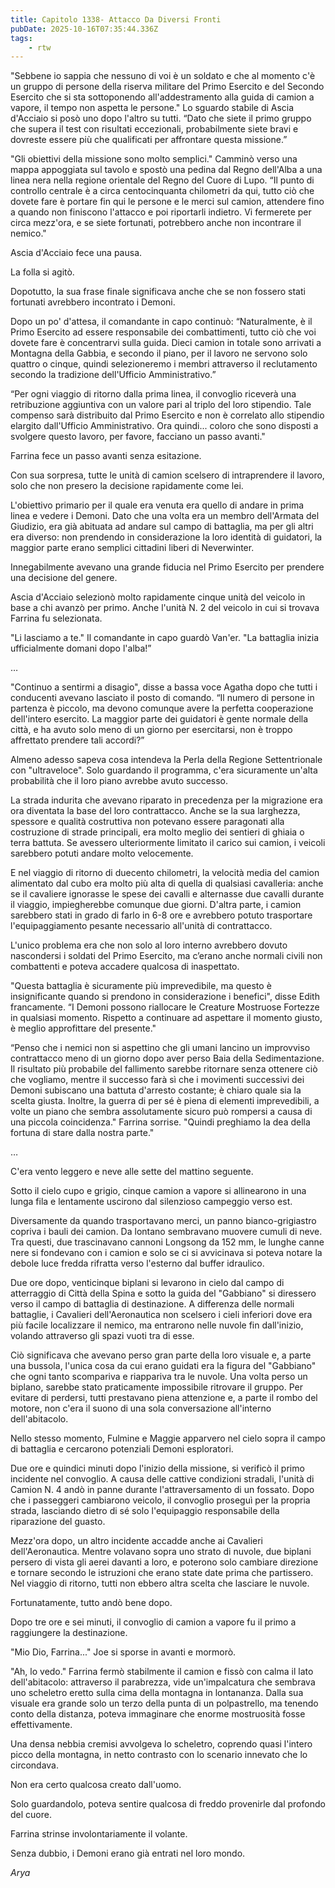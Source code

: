 ```yaml
---
title: Capitolo 1338- Attacco Da Diversi Fronti
pubDate: 2025-10-16T07:35:44.336Z
tags:
    - rtw
---
```



"Sebbene io sappia che nessuno di voi è un soldato e che al momento c'è un gruppo di persone della riserva militare del Primo Esercito e del Secondo Esercito che si sta sottoponendo all'addestramento alla guida di camion a vapore, il tempo non aspetta le persone." Lo sguardo stabile di Ascia d'Acciaio si posò uno dopo l'altro su tutti. “Dato che siete il primo gruppo che supera il test con risultati eccezionali, probabilmente siete bravi e dovreste essere più che qualificati per affrontare questa missione.”


"Gli obiettivi della missione sono molto semplici." Camminò verso una mappa appoggiata sul tavolo e spostò una pedina dal Regno dell'Alba a una linea nera nella regione orientale del Regno del Cuore di Lupo. “Il punto di controllo centrale è a circa centocinquanta chilometri da qui, tutto ciò che dovete fare è portare fin qui le persone e le merci sul camion, attendere fino a quando non finiscono l'attacco e poi riportarli indietro. Vi fermerete per circa mezz'ora, e se siete fortunati, potrebbero anche non incontrare il nemico."


Ascia d'Acciaio fece una pausa.


La folla si agitò.


Dopotutto, la sua frase finale significava anche che se non fossero stati fortunati avrebbero incontrato i Demoni.


Dopo un po' d'attesa, il comandante in capo continuò: “Naturalmente, è il Primo Esercito ad essere responsabile dei combattimenti, tutto ciò che voi dovete fare è concentrarvi sulla guida. Dieci camion in totale sono arrivati a Montagna della Gabbia, e secondo il piano, per il lavoro ne servono solo quattro o cinque, quindi selezioneremo i membri attraverso il reclutamento secondo la tradizione dell'Ufficio Amministrativo.”


“Per ogni viaggio di ritorno dalla prima linea, il convoglio riceverà una retribuzione aggiuntiva con un valore pari al triplo del loro stipendio. Tale compenso sarà distribuito dal Primo Esercito e non è correlato allo stipendio elargito dall'Ufficio Amministrativo. Ora quindi... coloro che sono disposti a svolgere questo lavoro, per favore, facciano un passo avanti."


Farrina fece un passo avanti senza esitazione.


Con sua sorpresa, tutte le unità di camion scelsero di intraprendere il lavoro, solo che non presero la decisione rapidamente come lei.


L'obiettivo primario per il quale era venuta era quello di andare in prima linea e vedere i Demoni. Dato che una volta era un membro dell'Armata del Giudizio, era già abituata ad andare sul campo di battaglia, ma per gli altri era diverso: non prendendo in considerazione la loro identità di guidatori, la maggior parte erano semplici cittadini liberi di Neverwinter.


Innegabilmente avevano una grande fiducia nel Primo Esercito per prendere una decisione del genere.


Ascia d'Acciaio selezionò molto rapidamente cinque unità del veicolo in base a chi avanzò per primo. Anche l'unità N. 2 del veicolo in cui si trovava Farrina fu selezionata.


"Li lasciamo a te." Il comandante in capo guardò Van'er. "La battaglia inizia ufficialmente domani dopo l'alba!”


…


"Continuo a sentirmi a disagio", disse a bassa voce Agatha dopo che tutti i conducenti avevano lasciato il posto di comando. “Il numero di persone in partenza è piccolo, ma devono comunque avere la perfetta cooperazione dell'intero esercito. La maggior parte dei guidatori è gente normale della città, e ha avuto solo meno di un giorno per esercitarsi, non è troppo affrettato prendere tali accordi?”


Almeno adesso sapeva cosa intendeva la Perla della Regione Settentrionale con "ultraveloce". Solo guardando il programma, c'era sicuramente un'alta probabilità che il loro piano avrebbe avuto successo.


La strada indurita che avevano riparato in precedenza per la migrazione era ora diventata la base del loro contrattacco. Anche se la sua larghezza, spessore e qualità costruttiva non potevano essere paragonati alla costruzione di strade principali, era molto meglio dei sentieri di ghiaia o terra battuta. Se avessero ulteriormente limitato il carico sui camion, i veicoli sarebbero potuti andare molto velocemente.


E nel viaggio di ritorno di duecento chilometri, la velocità media del camion alimentato dal cubo era molto più alta di quella di qualsiasi cavalleria: anche se il cavaliere ignorasse le spese dei cavalli e alternasse due cavalli durante il viaggio, impiegherebbe comunque due giorni. D'altra parte, i camion sarebbero stati in grado di farlo in 6-8 ore e avrebbero potuto trasportare l'equipaggiamento pesante necessario all'unità di contrattacco.


L'unico problema era che non solo al loro interno avrebbero dovuto nascondersi i soldati del Primo Esercito, ma c’erano anche normali civili non combattenti e poteva accadere qualcosa di inaspettato.


"Questa battaglia è sicuramente più imprevedibile, ma questo è insignificante quando si prendono in considerazione i benefici", disse Edith francamente. “I Demoni possono riallocare le Creature Mostruose Fortezze in qualsiasi momento. Rispetto a continuare ad aspettare il momento giusto, è meglio approfittare del presente."


“Penso che i nemici non si aspettino che gli umani lancino un improvviso contrattacco meno di un giorno dopo aver perso Baia della Sedimentazione. Il risultato più probabile del fallimento sarebbe ritornare senza ottenere ciò che vogliamo, mentre il successo farà sì che i movimenti successivi dei Demoni subiscano una battuta d'arresto costante; è chiaro quale sia la scelta giusta. Inoltre, la guerra di per sé è piena di elementi imprevedibili, a volte un piano che sembra assolutamente sicuro può rompersi a causa di una piccola coincidenza." Farrina sorrise. "Quindi preghiamo la dea della fortuna di stare dalla nostra parte."


…


C'era vento leggero e neve alle sette del mattino seguente.


Sotto il cielo cupo e grigio, cinque camion a vapore si allinearono in una lunga fila e lentamente uscirono dal silenzioso campeggio verso est.


Diversamente da quando trasportavano merci, un panno bianco-grigiastro copriva i bauli dei camion. Da lontano sembravano muovere cumuli di neve. Tra questi, due trascinavano cannoni Longsong da 152 mm, le lunghe canne nere si fondevano con i camion e solo se ci si avvicinava si poteva notare la debole luce fredda rifratta verso l'esterno dal buffer idraulico.


Due ore dopo, venticinque biplani si levarono in cielo dal campo di atterraggio di Città della Spina e sotto la guida del "Gabbiano" si diressero verso il campo di battaglia di destinazione. A differenza delle normali battaglie, i Cavalieri dell'Aeronautica non scelsero i cieli inferiori dove era più facile localizzare il nemico, ma entrarono nelle nuvole fin dall'inizio, volando attraverso gli spazi vuoti tra di esse.


Ciò significava che avevano perso gran parte della loro visuale e, a parte una bussola, l'unica cosa da cui erano guidati era la figura del "Gabbiano" che ogni tanto scompariva e riappariva tra le nuvole. Una volta perso un biplano, sarebbe stato praticamente impossibile ritrovare il gruppo. Per evitare di perdersi, tutti prestavano piena attenzione e, a parte il rombo del motore, non c'era il suono di una sola conversazione all'interno dell'abitacolo.


Nello stesso momento, Fulmine e Maggie apparvero nel cielo sopra il campo di battaglia e cercarono potenziali Demoni esploratori.


Due ore e quindici minuti dopo l'inizio della missione, si verificò il primo incidente nel convoglio. A causa delle cattive condizioni stradali, l'unità di Camion N. 4 andò in panne durante l'attraversamento di un fossato. Dopo che i passeggeri cambiarono veicolo, il convoglio proseguì per la propria strada, lasciando dietro di sé solo l'equipaggio responsabile della riparazione del guasto.


Mezz'ora dopo, un altro incidente accadde anche ai Cavalieri dell'Aeronautica. Mentre volavano sopra uno strato di nuvole, due biplani persero di vista gli aerei davanti a loro, e poterono solo cambiare direzione e tornare secondo le istruzioni che erano state date prima che partissero. Nel viaggio di ritorno, tutti non ebbero altra scelta che lasciare le nuvole.


Fortunatamente, tutto andò bene dopo.


Dopo tre ore e sei minuti, il convoglio di camion a vapore fu il primo a raggiungere la destinazione.


"Mio Dio, Farrina..." Joe si sporse in avanti e mormorò.


"Ah, lo vedo." Farrina fermò stabilmente il camion e fissò con calma il lato dell'abitacolo: attraverso il parabrezza, vide un'impalcatura che sembrava uno scheletro eretto sulla cima della montagna in lontananza. Dalla sua visuale era grande solo un terzo della punta di un polpastrello, ma tenendo conto della distanza, poteva immaginare che enorme mostruosità fosse effettivamente.


Una densa nebbia cremisi avvolgeva lo scheletro, coprendo quasi l'intero picco della montagna, in netto contrasto con lo scenario innevato che lo circondava.


Non era certo qualcosa creato dall'uomo.


Solo guardandolo, poteva sentire qualcosa di freddo provenirle dal profondo del cuore.


Farrina strinse involontariamente il volante.


Senza dubbio, i Demoni erano già entrati nel loro mondo.


<em>Arya</em>




                                


                                



